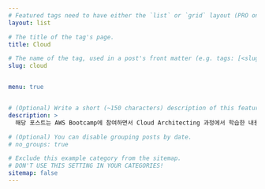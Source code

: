 ```yaml
---
# Featured tags need to have either the `list` or `grid` layout (PRO only).
layout: list

# The title of the tag's page.
title: Cloud

# The name of the tag, used in a post's front matter (e.g. tags: [<slug>]).
slug: cloud


menu: true


# (Optional) Write a short (~150 characters) description of this featured tag.
description: >
  해당 포스트는 AWS Bootcamp에 참여하면서 Cloud Architecting 과정에서 학습한 내용을 정리한 글입니다.

# (Optional) You can disable grouping posts by date.
# no_groups: true

# Exclude this example category from the sitemap.
# DON'T USE THIS SETTING IN YOUR CATEGORIES!
sitemap: false
---
```

